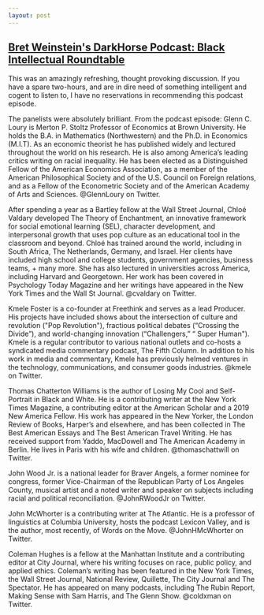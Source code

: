 ```yaml
---
layout: post
---
```


## [Bret Weinstein's DarkHorse Podcast: Black Intellectual Roundtable](https://www.youtube.com/watch?v=pHGt733yw3g&t=828s)

This was an amazingly refreshing, thought provoking discussion. If you have a spare two-hours, and are in dire need of something intelligent and cogent to listen to, I have no reservations in recommending this podcast episode.

The panelists were absolutely brilliant. From the podcast episode:
Glenn C. Loury is Merton P. Stoltz Professor of Economics at Brown University. He holds the B.A. in Mathematics (Northwestern) and the Ph.D. in Economics (M.I.T). As an economic theorist he has published widely and lectured throughout the world on his research. He is also among America’s leading critics writing on racial inequality. He has been elected as a Distinguished Fellow of the American Economics Association, as a member of the American Philosophical Society and of the U.S. Council on Foreign relations, and as a Fellow of the Econometric Society and of the American Academy of Arts and Sciences.
@GlennLoury on Twitter.

After spending a year as a Bartley fellow at the Wall Street Journal, Chloé Valdary developed The Theory of Enchantment, an innovative framework for social emotional learning (SEL), character development, and interpersonal growth that uses pop culture as an educational tool in the classroom and beyond.  Chloé has trained around the world, including in South Africa, The Netherlands, Germany, and Israel. Her clients have included high school and college students, government agencies, business teams, + many more. She has also lectured in universities across America, including Harvard and Georgetown. Her work has been covered in Psychology Today Magazine and her writings have appeared in the New York Times and the Wall St Journal.
@cvaldary on Twitter.

Kmele Foster is a co-founder at Freethink and serves as a lead Producer. His projects have included shows about the intersection of culture and revolution ("Pop Revolution"), fractious political debates (“Crossing the Divide”), and world-changing innovation (“Challengers,” “ Super Human"). Kmele is a regular contributor to various national outlets and co-hosts a syndicated media commentary podcast, The Fifth Column. In addition to his work in media and commentary, Kmele has previously helmed ventures in the technology, communications, and consumer goods industries.
@kmele on Twitter.

Thomas Chatterton Williams is the author of Losing My Cool and Self-Portrait in Black and White. He is a contributing writer at the New York Times Magazine, a contributing editor at the American Scholar and a 2019 New America Fellow. His work has appeared in the New Yorker, the London Review of Books, Harper’s and elsewhere, and has been collected in The Best American Essays and The Best American Travel Writing. He has received support from Yaddo, MacDowell and The American Academy in Berlin. He lives in Paris with his wife and children.
@thomaschattwill on Twitter.

John Wood Jr. is a national leader for Braver Angels, a former nominee for congress, former Vice-Chairman of the Republican Party of Los Angeles County, musical artist and a noted writer and speaker on subjects including racial and political reconciliation.
@JohnRWoodJr on Twitter.

John McWhorter is a contributing writer at The Atlantic. He is a professor of linguistics at Columbia University, hosts the podcast Lexicon Valley, and is the author, most recently, of Words on the Move.
@JohnHMcWhorter on Twitter.

Coleman Hughes is a fellow at the Manhattan Institute and a contributing editor at City Journal, where his writing focuses on race, public policy, and applied ethics. Coleman’s writing has been featured in the New York Times, the Wall Street Journal, National Review, Quillette, The City Journal and The Spectator. He has appeared on many podcasts, including The Rubin Report, Making Sense with Sam Harris, and The Glenn Show.
@coldxman on Twitter.
